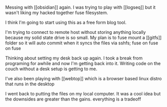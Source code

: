 Messing with [[obsidian]] again. I was trying to play with [[logseq]] but it wasn't liking my hacked together fuse filesystem.

I think I'm going to start using this as a free form blog tool. 

I'm trying to connect to remote host without storing anything locally because my solid state drive is so small. My plan is to fuse mount a [[gitfs]] folder so it will auto commit when it syncs the files via sshfs; fuse on fuse on fuse

Thinking about setting my desk back up again. I took a break from programing for awhile and now I'm getting back into it. Writing code on the couch without a desk setup is getting to me.

I've also been playing with [[webtop]] which is a browser based linux distro that runs in the desktop

I went back to putting the files on my local computer. It was a cool idea but the downsides are greater than the gains. everything is a tradeoff


